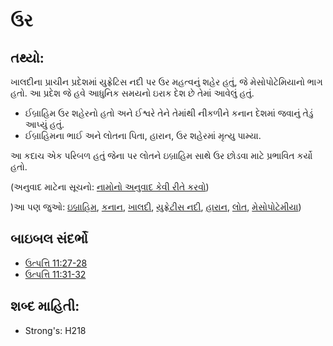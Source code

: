 # ઉર 

## તથ્યો: 

ખાલદીના પ્રાચીન પ્રદેશમાં યુફ્રેટિસ નદી પર ઉર મહત્વનું શહેર હતું, જે મેસોપોટેમિયાનો ભાગ હતો.
આ પ્રદેશ જે હવે આધુનિક સમયનો ઇરાક દેશ છે તેમાં આવેલું હતું.

* ઈબ્રાહિમ ઉર શહેરનો હતો અને ઈશ્વરે તેને તેમાંથી નીકળીને કનાન દેશમાં જવાનું તેડું આપ્યું હતું.
* ઈબ્રાહિમના ભાઈ અને  લોતના પિતા, હારાન, ઉર શહેરમાં મૃત્યુ પામ્યા.

આ કદાચ એક પરિબળ હતું જેના પર લોતને ઇબ્રાહિમ સાથે ઉર છોડવા માટે પ્રભાવિત કર્યો હતો.

(અનુવાદ માટેના સૂચનો: [નામોનો અનુવાદ કેવી રીતે કરવો](rc://gu/ta/man/translate/translate-names))

)આ પણ જુઓ: [ઇબ્રાહિમ](../names/abraham.md), [કનાન](../names/canaan.md), [ખાલદી](../names/chaldeans.md), [યુફ્રેટીસ નદી](../names/euphrates.md), [હારાન](../names/haran.md), [લોત](../names/lot.md), [મેસોપોટેમીયા](../names/mesopotamia.md))

## બાઇબલ સંદર્ભો

* [ઉત્પત્તિ 11:27-28](rc://gu/tn/help/gen/11/27)
* [ઉત્પત્તિ 11:31-32](rc://gu/tn/help/gen/11/31)

## શબ્દ માહિતી: 

* Strong's: H218
